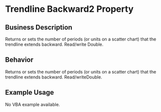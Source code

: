 # Trendline Backward2 Property

## Business Description
Returns or sets the number of periods (or units on a scatter chart) that the trendline extends backward. Read/write Double.

## Behavior
Returns or sets the number of periods (or units on a scatter chart) that the trendline extends backward. Read/writeDouble.

## Example Usage
No VBA example available.